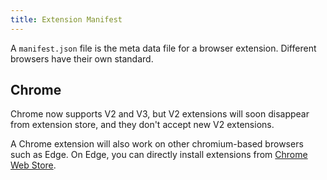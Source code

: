 ```yaml
---
title: Extension Manifest
---
```


A `manifest.json` file is the meta data file for a browser extension. Different browsers have their own standard.

## Chrome

Chrome now supports V2 and V3, but V2 extensions will soon disappear from extension store, and they don't accept new V2 extensions.

A Chrome extension will also work on other chromium-based browsers such as Edge. On Edge, you can directly install extensions from [Chrome Web Store](https://chrome.google.com/webstore).